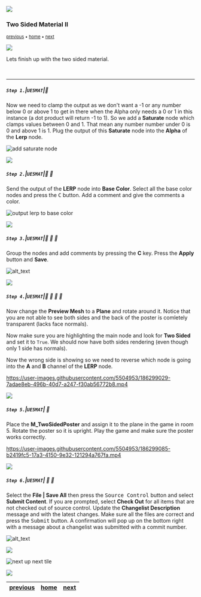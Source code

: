 ![](../images/line3.png)

### Two Sided Material II

<sub>[previous](../two-sided/README.md#user-content-two-sided-material) • [home](../README.md#user-content-ue5-intro-to-materials) • [next](../decals/README.md#user-content-decals)</sub>

![](../images/line3.png)

Lets finish up with the two sided material.

<br>

---


##### `Step 1.`\|`UE5MAT`|:small_blue_diamond:

Now we need to clamp the output as we don't want a -1 or any number below 0 or above 1 to get in there when the Alpha only needs a 0 or 1 in this instance (a dot product will return -1 to 1).  So we add a **Saturate** node which clamps values between 0 and 1.  That mean any number number under 0 is 0 and above 1 is 1. Plug the output of this **Saturate** node into the **Alpha** of the **Lerp** node.  

![add saturate node](images/saturateToAlpha.png)

![](../images/line2.png)

##### `Step 2.`\|`UE5MAT`|:small_blue_diamond: :small_blue_diamond: 

Send the output of the **LERP** node into **Base Color**.  Select all the base color nodes and press the <kbd>C</kbd> button. Add a comment and give the comments a color.

![output lerp to base color](images/lerpBaseColor.png)

![](../images/line2.png)

##### `Step 3.`\|`UE5MAT`|:small_blue_diamond: :small_blue_diamond: :small_blue_diamond:

Group the nodes and add comments by pressing the **C** key. Press the **Apply** button and **Save**. 

![alt_text](images/finalNodeChart.png)

![](../images/line2.png)

##### `Step 4.`\|`UE5MAT`|:small_blue_diamond: :small_blue_diamond: :small_blue_diamond: :small_blue_diamond:

Now change the **Preview Mesh** to a **Plane** and rotate around it.  Notice that you are not able to see both sides and the back of the poster is comletely transparent (lacks face normals).

Now make sure you are highlighting the main node and look for **Two Sided** and set it to `True`. We should now have both sides rendering (even though only 1 side has normals).

Now the wrong side is showing so we need to reverse which node is going into the **A** and **B** channel of the **LERP** node.

https://user-images.githubusercontent.com/5504953/186299029-7adae8eb-496b-40d7-a247-f30ab56772b8.mp4

![](../images/line2.png)

##### `Step 5.`\|`UE5MAT`| :small_orange_diamond:

Place the **M_TwoSidedPoster** and assign it to the plane in the game in room 5. Rotate the poster so it is upright.  Play the game and make sure the poster works correctly.

https://user-images.githubusercontent.com/5504953/186299085-b2419fc5-17a3-4150-9e32-121294a767fa.mp4

![](../images/line2.png)

##### `Step 6.`\|`UE5MAT`| :small_orange_diamond: :small_blue_diamond:

Select the **File | Save All** then press the <kbd>Source Control</kbd> button and select **Submit Content**.  If you are prompted, select **Check Out** for all items that are not checked out of source control. Update the **Changelist Description** message and with the latest changes. Make sure all the files are correct and press the <kbd>Submit</kbd> button. A confirmation will pop up on the bottom right with a message about a changelist was submitted with a commit number.

![alt_text](images/submitP4.png)

![](../images/line.png)

<!-- <img src="https://via.placeholder.com/1000x100/45D7CA/000000/?text=Next Up - Decals"> -->
![next up next tile](images/banner.png)

![](../images/line.png)

| [previous](../two-sided/README.md#user-content-two-sided-material)| [home](../README.md#user-content-ue5-intro-to-materials) | [next](../decals/README.md#user-content-decals)|
|---|---|---|
